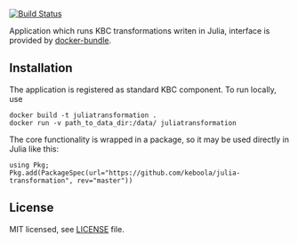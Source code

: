 [![Build Status](https://travis-ci.com/keboola/julia-transformation.svg?branch=master)](https://travis-ci.com/keboola/julia-transformation)

Application which runs KBC transformations writen in Julia, interface is provided by [docker-bundle](https://github.com/keboola/docker-bundle).

## Installation
The application is registered as standard KBC component. To run locally, use

```
docker build -t juliatransformation .
docker run -v path_to_data_dir:/data/ juliatransformation
```

The core functionality is wrapped in a package, so it may be used directly in Julia like this:
```
using Pkg;
Pkg.add(PackageSpec(url="https://github.com/keboola/julia-transformation", rev="master"))
```

## License

MIT licensed, see [LICENSE](./LICENSE) file.
